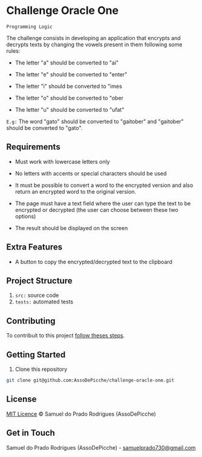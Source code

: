 # Challenge Oracle One

`Programming Logic`

The challenge consists in developing an application that encrypts and decrypts texts by changing the vowels present in them following some rules:

- The letter "a" should be converted to "ai"

- The letter "e" should be converted to "enter"

- The letter "i" should be converted to "imes

- The letter "o" should be converted to "ober

- The letter "u" should be converted to "ufat"

`E.g:` The word "gato" should be converted to "gaitober" and "gaitober" should be converted to "gato".

## Requirements

- Must work with lowercase letters only

- No letters with accents or special characters should be used

- It must be possible to convert a word to the encrypted version and also return an encrypted word to the original version.

- The page must have a text field where the user can type the text to be encrypted or decrypted (the user can choose between these two options)

- The result should be displayed on the screen

## Extra Features

- A button to copy the encrypted/decrypted text to the clipboard

## Project Structure

1. `src:` source code
2. `tests:` automated tests

## Contributing

To contribuit to this project [follow theses steps](./CONTRIBUTING.md).

## Getting Started

1. Clone this repository

```bash
git clone git@github.com:AssoDePicche/challenge-oracle-one.git
```

## License

[MIT Licence](./LICENSE.md) © Samuel do Prado Rodrigues (AssoDePicche)

## Get in Touch

Samuel do Prado Rodrigues (AssoDePicche) - samuelprado730@gmail.com
